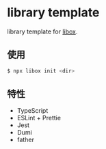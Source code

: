 # library template

library template for [libox](https://github.com/heynext/libox).

## 使用

```bash
$ npx libox init <dir>
```

## 特性

- TypeScript
- ESLint + Prettie
- Jest
- Dumi
- father
